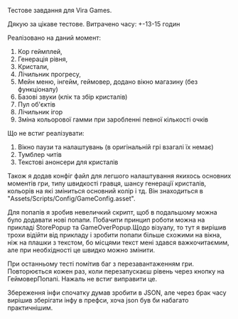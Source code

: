 Тестове завдання для Vira Games.

Дякую за цікаве тестове. Витрачено часу: +-13-15 годин

Реалізовано на даний момент:
  1. Кор геймплей,
  2. Генерація рівня,
  3. Кристали,
  4. Лічильник прогресу,
  5. Мейн меню, інгейм, геймовер, додано вікно магазину (без функціоналу)
  6. Базові звуки (клік та збір кристалів)
  7. Пул об'єктів
  8. Лічильник ігор
  9. Зміна кольорової гамми при заробленні певної кількості очків

Що не встиг реалізувати:
  1. Вікно паузи та налаштувань (в оригінальній грі взагалі їх немає)
  2. Тумблер читів
  3. Текстові анонсери для кристалів

Також я додав конфіг файл для легшого налаштування якихось основних моментів гри, типу швидкості гравця, шансу генерації кристалів, кольорів на які зміниться основний колір і тд. Він знаходиться в "Assets/Scripts/Config/GameConfig.asset".

Для попапів я зробив невеличкий скрипт, щоб в подальшому можна було додавати нові попапи. Побачити принцип роботи можна на прикладі StorePopup та GameOverPopup.Щодо візуалу, то тут я вирішив трохи відійти від прикладу і зробити попапи більше схожими на вікна, ніж на плашки з текстом, бо місцями текст мені здався важкочитаємим, але при необхідності це швидко можно змінити.

При останньому тесті помітив баг з перезавантаженням гри. Повторюється кожен раз, коли перезапускаєш рівень через кнопку на ГеймоверПопапі. Нажаль не встиг виправити це.

Збереження інфи спочатку думав зробити в JSON, але через брак часу вирішив зберігати інфу в префси, хоча json був би набагато практичнішим.

